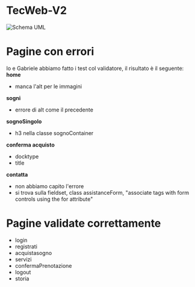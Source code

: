 # TecWeb-V2
![Schema UML](https://github.com/mhdmd01/TecWeb-V2/blob/main/uml.drawio.svg)
# Pagine con errori
Io e Gabriele abbiamo fatto i test col validatore, il risultato è il seguente: <br>
**home**
- manca l'alt per le immagini

**sogni**
- errore di alt come il precedente

**sognoSingolo**
- h3 nella classe sognoContainer

**conferma acquisto**
- docktype
- title

**contatta**
- non abbiamo capito l'errore
- si trova sulla fieldset, class assistanceForm, "associate <label> tags with form controls using the for attribute"





# Pagine validate correttamente

- login
- registrati
- acquistasogno
- servizi
- confermaPrenotazione
- logout
- storia

